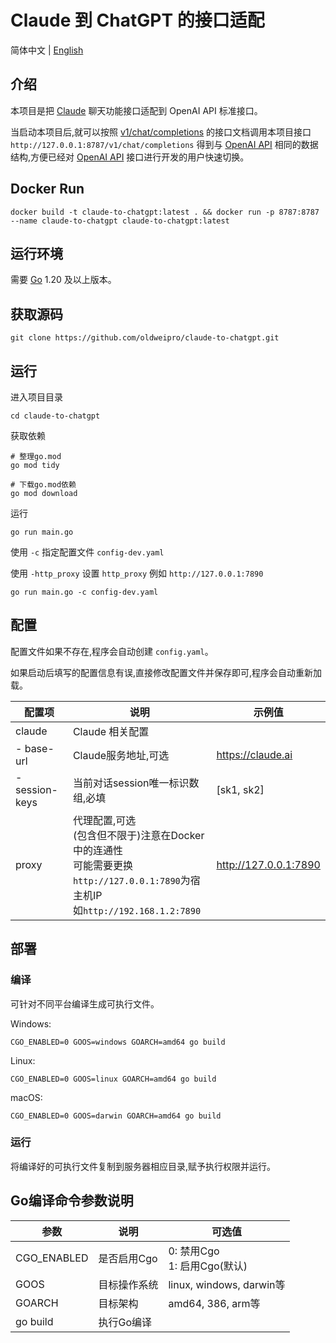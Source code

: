 # Claude 到 ChatGPT 的接口适配

简体中文 | [English](README.en_US.md)

## 介绍

本项目是把 [Claude](https://claude.ai) 聊天功能接口适配到 OpenAI API 标准接口。

当启动本项目后,就可以按照 [v1/chat/completions](https://platform.openai.com/docs/api-reference/chat)
的接口文档调用本项目接口 `http://127.0.0.1:8787/v1/chat/completions`
得到与 [OpenAI API](https://platform.openai.com/docs/api-reference/chat)
相同的数据结构,方便已经对 [OpenAI API](https://platform.openai.com/docs/api-reference/chat) 接口进行开发的用户快速切换。

## Docker Run

```shell
docker build -t claude-to-chatgpt:latest . && docker run -p 8787:8787 --name claude-to-chatgpt claude-to-chatgpt:latest
```

## 运行环境

需要 [Go](https://go.dev/dl/) 1.20 及以上版本。

## 获取源码

```
git clone https://github.com/oldweipro/claude-to-chatgpt.git
```

## 运行

进入项目目录

```
cd claude-to-chatgpt
```

获取依赖

```shell
# 整理go.mod
go mod tidy

# 下载go.mod依赖
go mod download
```

运行

```shell
go run main.go
```

使用 `-c` 指定配置文件 `config-dev.yaml`

使用 `-http_proxy` 设置 `http_proxy` 例如 `http://127.0.0.1:7890`

```shell
go run main.go -c config-dev.yaml
```

## 配置

配置文件如果不存在,程序会自动创建 `config.yaml`。

如果启动后填写的配置信息有误,直接修改配置文件并保存即可,程序会自动重新加载。

| 配置项            | 说明                                                                                                        | 示例值                   |
|----------------|-----------------------------------------------------------------------------------------------------------|-----------------------|  
| claude         | Claude 相关配置                                                                                               |                       |
| - base-url     | Claude服务地址,可选                                                                                             | https://claude.ai     |
| - session-keys | 当前对话session唯一标识数组,必填                                                                                      | [sk1, sk2]            | 
| proxy          | 代理配置,可选<br/>(包含但不限于)注意在Docker中的连通性<br/>可能需要更换`http://127.0.0.1:7890`为宿主机IP<br/>如`http://192.168.1.2:7890` | http://127.0.0.1:7890 |

## 部署

### 编译

可针对不同平台编译生成可执行文件。

Windows:

```
CGO_ENABLED=0 GOOS=windows GOARCH=amd64 go build
```

Linux:

```
CGO_ENABLED=0 GOOS=linux GOARCH=amd64 go build 
```

macOS:

```
CGO_ENABLED=0 GOOS=darwin GOARCH=amd64 go build
```

### 运行

将编译好的可执行文件复制到服务器相应目录,赋予执行权限并运行。

## Go编译命令参数说明

| 参数          | 说明      | 可选值                      |
|-------------|---------|--------------------------|
| CGO_ENABLED | 是否启用Cgo | 0: 禁用Cgo<br>1: 启用Cgo(默认) |  
| GOOS        | 目标操作系统  | linux, windows, darwin等  |
| GOARCH      | 目标架构    | amd64, 386, arm等         |
| go build    | 执行Go编译  |                          |